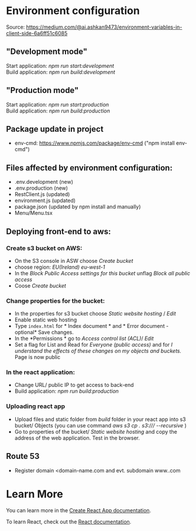 # Environment configuration
Source: https://medium.com/@ai.ashkan9473/environment-variables-in-client-side-6a6ff51c6085

## "Development mode"
Start application: *npm run start:development*  
Build application: *npm run build:development*

## "Production mode"
Start application: *npm run start:production*\
Build application: *npm run build:production*

## Package update in project
- env-cmd: https://www.npmjs.com/package/env-cmd ("npm install env-cmd")

## Files affected by environment configuration: 
- .env.development (new)
- .env.production (new)
- RestClient.js (updated)
- environment.js (updated)
- package.json (updated by npm install and manually)
- Menu/Menu.tsx

## Deploying front-end to aws:
### Create s3 bucket on AWS:
- On the S3 console in ASW choose *Create bucket*
- choose region: *EU(Ireland) eu-west-1*
- In the *Block Public Access settings for this bucket* unflag *Block all public access*
- Coose *Create bucket*
### Change properties for the bucket:  
- In the properties for s3 bucket choose *Static website hosting* / *Edit*
- Enable static web hosting
- Type `index.html` for * Index document * and * Error document - optional* Save changes.
- In the *Permissions *  go to *Access control list (ACL)*/ *Edit*
- Set a flag for List and Read for *Everyone (public access)* and for *I understand the effects of these changes on my objects and buckets.*
Page is now public
### In the react application:  
- Change URL/ public IP to get access to back-end 
- Build application: *npm run build:production*
  
### Uploading react app
- Upload files and static folder from *build* folder in your react app into s3 bucket/ Objects (you can use command *aws s3 cp . s3://<bucket>/ --recursive* )
- Go to properties of the bucket/ *Static website hosting* and copy the address of the web application. Test in the browser. 


## Route 53
- Register domain <domain-name.com and evt. subdomain www.<domain-name>.com


# Learn More

You can learn more in the [Create React App documentation](https://facebook.github.io/create-react-app/docs/getting-started).

To learn React, check out the [React documentation](https://reactjs.org/).
